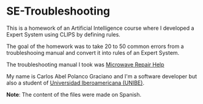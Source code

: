 # SE-Troubleshooting

This is a homework of an Artificial Intelligence course where I developed a Expert System using CLIPS by defining rules.

The goal of the homework was to take 20 to 50 common errors from a troubleshooing manual and convert it into rules of an Expert System.

The troubleshooting manual I took was [Microwave Repair Help](https://www.repairclinic.com/RepairHelp/Microwave-Repair-Help)

My name is Carlos Abel Polanco Graciano and I'm a software developer but also a student of [Universidad Iberoamericana (UNIBE)](https://www.unibe.edu.do/).

**Note**: The content of the files were made on Spanish.
